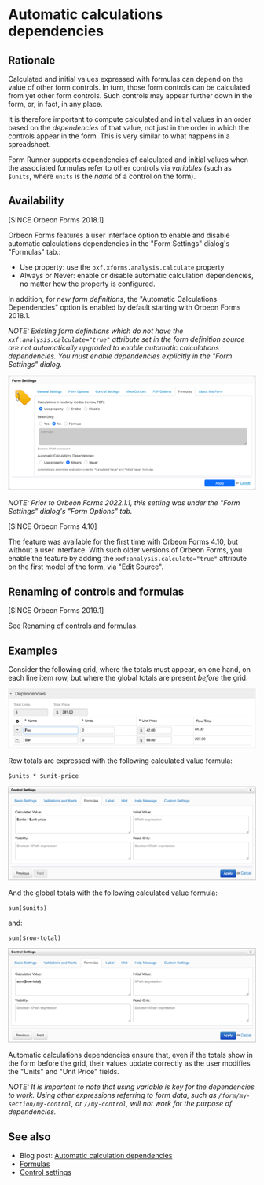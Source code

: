 # Automatic calculations dependencies

## Rationale

Calculated and initial values expressed with formulas can depend on the value of other form controls. In turn, those form controls can be calculated from yet other form controls. Such controls may appear further down in the form, or, in fact, in any place.

It is therefore important to compute calculated and initial values in an order based on the *dependencies* of that value, not just in the order in which the controls appear in the form. This is very similar to what happens in a spreadsheet.

Form Runner supports dependencies of calculated and initial values when the associated formulas refer to other controls via *variables* (such as `$units`, where `units` is the *name* of a control on the form).

## Availability

[SINCE Orbeon Forms 2018.1]

Orbeon Forms features a user interface option to enable and disable automatic calculations dependencies in the "Form Settings" dialog's "Formulas" tab.:

- Use property: use the `oxf.xforms.analysis.calculate` property
- Always or Never: enable or disable automatic calculation dependencies, no matter how the property is configured. 

In addition, for *new form definitions*, the "Automatic Calculations Dependencies" option is enabled by default starting with Orbeon Forms 2018.1.

_NOTE: Existing form definitions which do not have the `xxf:analysis.calculate="true"` attribute set in the form definition source are not automatically upgraded to enable automatic calculations dependencies. You must enable dependencies explicitly in the "Form Settings" dialog._

![Form Options](../../form-builder/images/form-settings-formulas.png)

_NOTE: Prior to Orbeon Forms 2022.1.1, this setting was under the "Form Settings" dialog's "Form Options" tab._

[SINCE Orbeon Forms 4.10]

The feature was available for the first time with Orbeon Forms 4.10, but without a user interface. With such older versions of Orbeon Forms, you enable the feature by adding the `xxf:analysis.calculate="true"` attribute on the first model of the form, via "Edit Source".

## Renaming of controls and formulas

[SINCE Orbeon Forms 2019.1]

See [Renaming of controls and formulas](/form-builder/formulas.md#renaming-of-controls-and-formulas).

## Examples

Consider the following grid, where the totals must appear, on one hand, on each line item row, but where the global totals are present *before* the grid.

![Grid with calculations](../images/calculations-dependencies-grid.png)

Row totals are expressed with the following calculated value formula:

```xpath
$units * $unit-price
```

![Row totals](../images/calculations-dependencies-row-total.png)

And the global totals with the following calculated value formula:

```xpath
sum($units)
```

and:

```xpath
sum($row-total)
```

![Global totals](../images/calculations-dependencies-global-total.png)

Automatic calculations dependencies ensure that, even if the totals show in the form before the grid, their values update correctly as the user modifies the "Units" and "Unit Price" fields.

_NOTE: It is important to note that using *variable* is key for the dependencies to work. Using other expressions referring to form data, such as `/form/my-section/my-control`, or `//my-control`, will not work for the purpose of dependencies._

## See also 

- Blog post: [Automatic calculation dependencies](https://blog.orbeon.com/2018/10/automatic-calculation-dependencies.html)
- [Formulas](../../form-builder/formulas.md)
- [Control settings](../../form-builder/control-settings.md)
